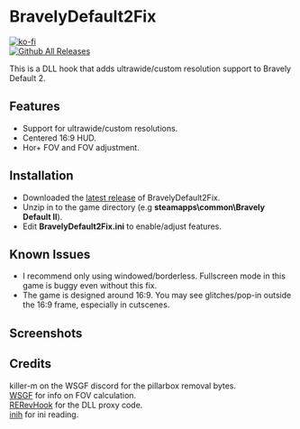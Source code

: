 # BravelyDefault2Fix
[![ko-fi](https://ko-fi.com/img/githubbutton_sm.svg)](https://ko-fi.com/W7W01UAI9)</br>
[![Github All Releases](https://img.shields.io/github/downloads/Lyall/BravelyDefault2Fix/total.svg)](https://github.com/Lyall/BravelyDefault2Fix/releases)

This is a DLL hook that adds ultrawide/custom resolution support to Bravely Default 2.<br />

## Features
- Support for ultrawide/custom resolutions.
- Centered 16:9 HUD.
- Hor+ FOV and FOV adjustment.

## Installation
- Downloaded the [latest release](https://github.com/Lyall/BravelyDefault2Fix/releases) of BravelyDefault2Fix.
- Unzip in to the game directory (e.g **steamapps\common\Bravely Default II**).
- Edit **BravelyDefault2Fix.ini** to enable/adjust features.

## Known Issues
- I recommend only using windowed/borderless. Fullscreen mode in this game is buggy even without this fix. 
- The game is designed around 16:9. You may see glitches/pop-in outside the 16:9 frame, especially in cutscenes.

## Screenshots


## Credits
killer-m on the WSGF discord for the pillarbox removal bytes. <br />
[WSGF](https://www.wsgf.org/article/common-hex-values) for info on FOV calculation.<br />
[RERevHook](https://www.nexusmods.com/residentevilrevelations/mods/26) for the DLL proxy code.<br />
[inih](https://github.com/jtilly/inih) for ini reading.


